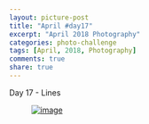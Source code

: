 ```yaml
---
layout: picture-post
title: "April #day17"
excerpt: "April 2018 Photography"
categories: photo-challenge
tags: [April, 2018, Photography]
comments: true
share: true
---
```

Day 17 - Lines


<figure>
	<a href="{{site.url}}/images/photo-challenge/april-2018/day17.jpeg"><img src="{{site.url}}/images/photo-challenge/april-2018/day17.jpeg" alt="image"></a>
</figure>

